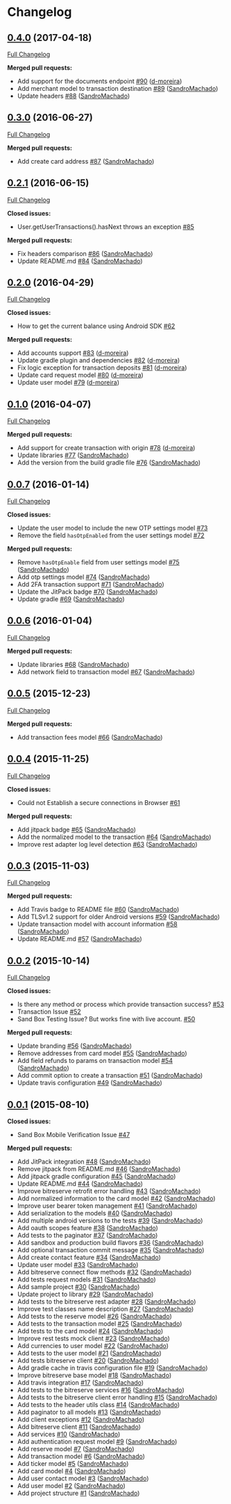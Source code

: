 # Changelog

## [0.4.0](https://github.com/uphold/uphold-sdk-android/tree/0.4.0) (2017-04-18)
[Full Changelog](https://github.com/uphold/uphold-sdk-android/compare/0.3.0...0.4.0)

**Merged pull requests:**

- Add support for the documents endpoint [\#90](https://github.com/uphold/uphold-sdk-android/pull/90) ([d-moreira](https://github.com/d-moreira))
- Add merchant model to transaction destination [\#89](https://github.com/uphold/uphold-sdk-android/pull/89) ([SandroMachado](https://github.com/SandroMachado))
- Update headers [\#88](https://github.com/uphold/uphold-sdk-android/pull/88) ([SandroMachado](https://github.com/SandroMachado))

## [0.3.0](https://github.com/uphold/uphold-sdk-android/tree/0.3.0) (2016-06-27)
[Full Changelog](https://github.com/uphold/uphold-sdk-android/compare/0.2.1...0.3.0)

**Merged pull requests:**

- Add create card address [\#87](https://github.com/uphold/uphold-sdk-android/pull/87) ([SandroMachado](https://github.com/SandroMachado))

## [0.2.1](https://github.com/uphold/uphold-sdk-android/tree/0.2.1) (2016-06-15)
[Full Changelog](https://github.com/uphold/uphold-sdk-android/compare/0.2.0...0.2.1)

**Closed issues:**

- User.getUserTransactions\(\).hasNext throws an exception  [\#85](https://github.com/uphold/uphold-sdk-android/issues/85)

**Merged pull requests:**

- Fix headers comparison [\#86](https://github.com/uphold/uphold-sdk-android/pull/86) ([SandroMachado](https://github.com/SandroMachado))
- Update README.md [\#84](https://github.com/uphold/uphold-sdk-android/pull/84) ([SandroMachado](https://github.com/SandroMachado))

## [0.2.0](https://github.com/uphold/uphold-sdk-android/tree/0.2.0) (2016-04-29)
[Full Changelog](https://github.com/uphold/uphold-sdk-android/compare/0.1.0...0.2.0)

**Closed issues:**

- How to get the current balance using Android SDK [\#62](https://github.com/uphold/uphold-sdk-android/issues/62)

**Merged pull requests:**

- Add accounts support [\#83](https://github.com/uphold/uphold-sdk-android/pull/83) ([d-moreira](https://github.com/d-moreira))
- Update gradle plugin and dependencies [\#82](https://github.com/uphold/uphold-sdk-android/pull/82) ([d-moreira](https://github.com/d-moreira))
- Fix logic exception for transaction deposits [\#81](https://github.com/uphold/uphold-sdk-android/pull/81) ([d-moreira](https://github.com/d-moreira))
- Update card request model [\#80](https://github.com/uphold/uphold-sdk-android/pull/80) ([d-moreira](https://github.com/d-moreira))
- Update user model [\#79](https://github.com/uphold/uphold-sdk-android/pull/79) ([d-moreira](https://github.com/d-moreira))

## [0.1.0](https://github.com/uphold/uphold-sdk-android/tree/0.1.0) (2016-04-07)
[Full Changelog](https://github.com/uphold/uphold-sdk-android/compare/0.0.7...0.1.0)

**Merged pull requests:**

- Add support for create transaction with origin [\#78](https://github.com/uphold/uphold-sdk-android/pull/78) ([d-moreira](https://github.com/d-moreira))
- Update libraries [\#77](https://github.com/uphold/uphold-sdk-android/pull/77) ([SandroMachado](https://github.com/SandroMachado))
- Add the version from the build gradle file [\#76](https://github.com/uphold/uphold-sdk-android/pull/76) ([SandroMachado](https://github.com/SandroMachado))

## [0.0.7](https://github.com/uphold/uphold-sdk-android/tree/0.0.7) (2016-01-14)
[Full Changelog](https://github.com/uphold/uphold-sdk-android/compare/0.0.6...0.0.7)

**Closed issues:**

- Update the user model to include the new OTP settings model [\#73](https://github.com/uphold/uphold-sdk-android/issues/73)
- Remove the field `hasOtpEnabled` from the user settings model [\#72](https://github.com/uphold/uphold-sdk-android/issues/72)

**Merged pull requests:**

- Remove `hasOtpEnable` field from user settings model [\#75](https://github.com/uphold/uphold-sdk-android/pull/75) ([SandroMachado](https://github.com/SandroMachado))
- Add otp settings model [\#74](https://github.com/uphold/uphold-sdk-android/pull/74) ([SandroMachado](https://github.com/SandroMachado))
- Add 2FA transaction support [\#71](https://github.com/uphold/uphold-sdk-android/pull/71) ([SandroMachado](https://github.com/SandroMachado))
- Update the JitPack badge [\#70](https://github.com/uphold/uphold-sdk-android/pull/70) ([SandroMachado](https://github.com/SandroMachado))
- Update gradle [\#69](https://github.com/uphold/uphold-sdk-android/pull/69) ([SandroMachado](https://github.com/SandroMachado))

## [0.0.6](https://github.com/uphold/uphold-sdk-android/tree/0.0.6) (2016-01-04)
[Full Changelog](https://github.com/uphold/uphold-sdk-android/compare/0.0.5...0.0.6)

**Merged pull requests:**

- Update libraries [\#68](https://github.com/uphold/uphold-sdk-android/pull/68) ([SandroMachado](https://github.com/SandroMachado))
- Add network field to transaction model [\#67](https://github.com/uphold/uphold-sdk-android/pull/67) ([SandroMachado](https://github.com/SandroMachado))

## [0.0.5](https://github.com/uphold/uphold-sdk-android/tree/0.0.5) (2015-12-23)
[Full Changelog](https://github.com/uphold/uphold-sdk-android/compare/0.0.4...0.0.5)

**Merged pull requests:**

- Add transaction fees model [\#66](https://github.com/uphold/uphold-sdk-android/pull/66) ([SandroMachado](https://github.com/SandroMachado))

## [0.0.4](https://github.com/uphold/uphold-sdk-android/tree/0.0.4) (2015-11-25)
[Full Changelog](https://github.com/uphold/uphold-sdk-android/compare/0.0.3...0.0.4)

**Closed issues:**

- Could not Establish a secure connections in Browser [\#61](https://github.com/uphold/uphold-sdk-android/issues/61)

**Merged pull requests:**

- Add jitpack badge [\#65](https://github.com/uphold/uphold-sdk-android/pull/65) ([SandroMachado](https://github.com/SandroMachado))
- Add the normalized model to the transaction [\#64](https://github.com/uphold/uphold-sdk-android/pull/64) ([SandroMachado](https://github.com/SandroMachado))
- Improve rest adapter log level detection [\#63](https://github.com/uphold/uphold-sdk-android/pull/63) ([SandroMachado](https://github.com/SandroMachado))

## [0.0.3](https://github.com/uphold/uphold-sdk-android/tree/0.0.3) (2015-11-03)
[Full Changelog](https://github.com/uphold/uphold-sdk-android/compare/0.0.2...0.0.3)

**Merged pull requests:**

- Add Travis badge to README file [\#60](https://github.com/uphold/uphold-sdk-android/pull/60) ([SandroMachado](https://github.com/SandroMachado))
- Add TLSv1.2 support for older Android versions [\#59](https://github.com/uphold/uphold-sdk-android/pull/59) ([SandroMachado](https://github.com/SandroMachado))
- Update transaction model with account information [\#58](https://github.com/uphold/uphold-sdk-android/pull/58) ([SandroMachado](https://github.com/SandroMachado))
- Update README.md [\#57](https://github.com/uphold/uphold-sdk-android/pull/57) ([SandroMachado](https://github.com/SandroMachado))

## [0.0.2](https://github.com/uphold/uphold-sdk-android/tree/0.0.2) (2015-10-14)
[Full Changelog](https://github.com/uphold/uphold-sdk-android/compare/0.0.1...0.0.2)

**Closed issues:**

- Is there any method or process which provide transaction success? [\#53](https://github.com/uphold/uphold-sdk-android/issues/53)
- Transaction Issue  [\#52](https://github.com/uphold/uphold-sdk-android/issues/52)
- Sand Box Testing Issue? But works fine with live account. [\#50](https://github.com/uphold/uphold-sdk-android/issues/50)

**Merged pull requests:**

- Update branding [\#56](https://github.com/uphold/uphold-sdk-android/pull/56) ([SandroMachado](https://github.com/SandroMachado))
- Remove addresses from card model [\#55](https://github.com/uphold/uphold-sdk-android/pull/55) ([SandroMachado](https://github.com/SandroMachado))
- Add field refunds to params on transaction model [\#54](https://github.com/uphold/uphold-sdk-android/pull/54) ([SandroMachado](https://github.com/SandroMachado))
- Add commit option to create a transaction [\#51](https://github.com/uphold/uphold-sdk-android/pull/51) ([SandroMachado](https://github.com/SandroMachado))
- Update travis configuration [\#49](https://github.com/uphold/uphold-sdk-android/pull/49) ([SandroMachado](https://github.com/SandroMachado))

## [0.0.1](https://github.com/uphold/uphold-sdk-android/tree/0.0.1) (2015-08-10)
**Closed issues:**

- Sand Box Mobile Verification Issue [\#47](https://github.com/uphold/uphold-sdk-android/issues/47)

**Merged pull requests:**

- Add JitPack integration [\#48](https://github.com/uphold/uphold-sdk-android/pull/48) ([SandroMachado](https://github.com/SandroMachado))
- Remove jitpack from README.md [\#46](https://github.com/uphold/uphold-sdk-android/pull/46) ([SandroMachado](https://github.com/SandroMachado))
- Add jitpack gradle configuration [\#45](https://github.com/uphold/uphold-sdk-android/pull/45) ([SandroMachado](https://github.com/SandroMachado))
- Update README.md [\#44](https://github.com/uphold/uphold-sdk-android/pull/44) ([SandroMachado](https://github.com/SandroMachado))
- Improve bitreserve retrofit error handling [\#43](https://github.com/uphold/uphold-sdk-android/pull/43) ([SandroMachado](https://github.com/SandroMachado))
- Add normalized information to the card model [\#42](https://github.com/uphold/uphold-sdk-android/pull/42) ([SandroMachado](https://github.com/SandroMachado))
- Improve user bearer token management [\#41](https://github.com/uphold/uphold-sdk-android/pull/41) ([SandroMachado](https://github.com/SandroMachado))
- Add serialization to the models [\#40](https://github.com/uphold/uphold-sdk-android/pull/40) ([SandroMachado](https://github.com/SandroMachado))
- Add multiple android versions to the tests [\#39](https://github.com/uphold/uphold-sdk-android/pull/39) ([SandroMachado](https://github.com/SandroMachado))
- Add oauth scopes feature [\#38](https://github.com/uphold/uphold-sdk-android/pull/38) ([SandroMachado](https://github.com/SandroMachado))
- Add tests to the paginator [\#37](https://github.com/uphold/uphold-sdk-android/pull/37) ([SandroMachado](https://github.com/SandroMachado))
- Add sandbox and production build flavors [\#36](https://github.com/uphold/uphold-sdk-android/pull/36) ([SandroMachado](https://github.com/SandroMachado))
- Add optional transaction commit message [\#35](https://github.com/uphold/uphold-sdk-android/pull/35) ([SandroMachado](https://github.com/SandroMachado))
- Add create contact feature [\#34](https://github.com/uphold/uphold-sdk-android/pull/34) ([SandroMachado](https://github.com/SandroMachado))
- Update user model [\#33](https://github.com/uphold/uphold-sdk-android/pull/33) ([SandroMachado](https://github.com/SandroMachado))
- Add bitreserve connect flow methods [\#32](https://github.com/uphold/uphold-sdk-android/pull/32) ([SandroMachado](https://github.com/SandroMachado))
- Add tests request models [\#31](https://github.com/uphold/uphold-sdk-android/pull/31) ([SandroMachado](https://github.com/SandroMachado))
- Add sample project [\#30](https://github.com/uphold/uphold-sdk-android/pull/30) ([SandroMachado](https://github.com/SandroMachado))
- Update project to library [\#29](https://github.com/uphold/uphold-sdk-android/pull/29) ([SandroMachado](https://github.com/SandroMachado))
- Add tests to the bitreserve rest adapter [\#28](https://github.com/uphold/uphold-sdk-android/pull/28) ([SandroMachado](https://github.com/SandroMachado))
- Improve test classes name description [\#27](https://github.com/uphold/uphold-sdk-android/pull/27) ([SandroMachado](https://github.com/SandroMachado))
- Add tests to the reserve model [\#26](https://github.com/uphold/uphold-sdk-android/pull/26) ([SandroMachado](https://github.com/SandroMachado))
- Add tests to the transaction model [\#25](https://github.com/uphold/uphold-sdk-android/pull/25) ([SandroMachado](https://github.com/SandroMachado))
-  Add tests to the card model [\#24](https://github.com/uphold/uphold-sdk-android/pull/24) ([SandroMachado](https://github.com/SandroMachado))
- Improve rest tests mock client [\#23](https://github.com/uphold/uphold-sdk-android/pull/23) ([SandroMachado](https://github.com/SandroMachado))
- Add currencies to user model [\#22](https://github.com/uphold/uphold-sdk-android/pull/22) ([SandroMachado](https://github.com/SandroMachado))
- Add tests to the user model [\#21](https://github.com/uphold/uphold-sdk-android/pull/21) ([SandroMachado](https://github.com/SandroMachado))
- Add tests bitreserve client [\#20](https://github.com/uphold/uphold-sdk-android/pull/20) ([SandroMachado](https://github.com/SandroMachado))
- Add gradle cache in travis configuration file [\#19](https://github.com/uphold/uphold-sdk-android/pull/19) ([SandroMachado](https://github.com/SandroMachado))
- Improve bitreserve base model [\#18](https://github.com/uphold/uphold-sdk-android/pull/18) ([SandroMachado](https://github.com/SandroMachado))
- Add travis integration [\#17](https://github.com/uphold/uphold-sdk-android/pull/17) ([SandroMachado](https://github.com/SandroMachado))
- Add tests to the bitreserve services [\#16](https://github.com/uphold/uphold-sdk-android/pull/16) ([SandroMachado](https://github.com/SandroMachado))
- Add tests to the bitreserve client error handling [\#15](https://github.com/uphold/uphold-sdk-android/pull/15) ([SandroMachado](https://github.com/SandroMachado))
- Add tests to the header utils class [\#14](https://github.com/uphold/uphold-sdk-android/pull/14) ([SandroMachado](https://github.com/SandroMachado))
- Add paginator to all models [\#13](https://github.com/uphold/uphold-sdk-android/pull/13) ([SandroMachado](https://github.com/SandroMachado))
- Add client exceptions [\#12](https://github.com/uphold/uphold-sdk-android/pull/12) ([SandroMachado](https://github.com/SandroMachado))
- Add bitreserve client [\#11](https://github.com/uphold/uphold-sdk-android/pull/11) ([SandroMachado](https://github.com/SandroMachado))
- Add services [\#10](https://github.com/uphold/uphold-sdk-android/pull/10) ([SandroMachado](https://github.com/SandroMachado))
- Add authentication request model [\#9](https://github.com/uphold/uphold-sdk-android/pull/9) ([SandroMachado](https://github.com/SandroMachado))
- Add reserve model [\#7](https://github.com/uphold/uphold-sdk-android/pull/7) ([SandroMachado](https://github.com/SandroMachado))
- Add transaction model [\#6](https://github.com/uphold/uphold-sdk-android/pull/6) ([SandroMachado](https://github.com/SandroMachado))
- Add ticker model [\#5](https://github.com/uphold/uphold-sdk-android/pull/5) ([SandroMachado](https://github.com/SandroMachado))
- Add card model [\#4](https://github.com/uphold/uphold-sdk-android/pull/4) ([SandroMachado](https://github.com/SandroMachado))
- Add user contact model [\#3](https://github.com/uphold/uphold-sdk-android/pull/3) ([SandroMachado](https://github.com/SandroMachado))
- Add user model [\#2](https://github.com/uphold/uphold-sdk-android/pull/2) ([SandroMachado](https://github.com/SandroMachado))
- Add project structure [\#1](https://github.com/uphold/uphold-sdk-android/pull/1) ([SandroMachado](https://github.com/SandroMachado))
